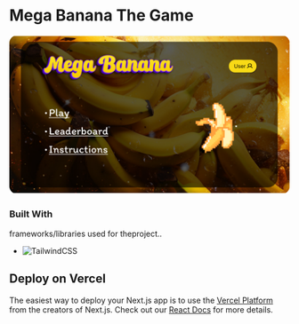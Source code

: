 # Mega Banana The Game
![dp](https://github.com/senethmendis/Banana-Game/blob/main/public/image.png)

### Built With

 frameworks/libraries used for theproject..

* ![TailwindCSS](https://img.shields.io/badge/tailwindcss-%2338B2AC.svg?style=for-the-badge&logo=tailwind-css&logoColor=white)





## Deploy on Vercel

The easiest way to deploy your Next.js app is to use the [Vercel Platform](https://vercel.com/new?utm_medium=default-template&filter=next.js&utm_source=create-next-app&utm_campaign=create-next-app-readme) from the creators of Next.js.
Check out our [React Docs](https://react.dev/) for more details.
